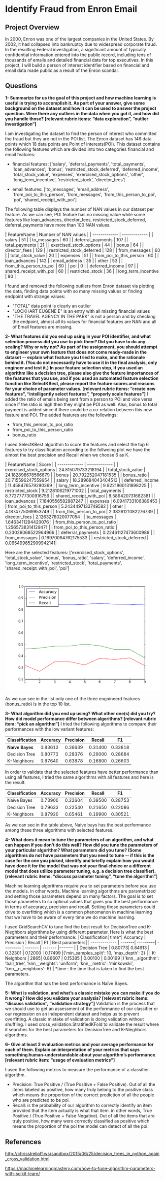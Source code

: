 # Identify Fraud from Enron Email


## Project Overview
In 2000, Enron was one of the largest companies in the United States. By 2002, it had collapsed into bankruptcy due to widespread corporate fraud. In the resulting Federal investigation, a significant amount of typically confidential information entered into the public record, including tens of thousands of emails and detailed financial data for top executives. In this project, I will build a person of interest identifier based on financial and email data made public as a result of the Enron scandal.

## Questions
**1- Summarize for us the goal of this project and how machine learning is useful in trying to accomplish it. As part of your answer, give some background on the dataset and how it can be used to answer the project question. Were there any outliers in the data when you got it, and how did you handle those?  [relevant rubric items: “data exploration”, “outlier investigation”]**  

I am investigating the dataset to find the person of interest who committed the fraud but they are not in the POI list.
The Enron dataset has 146 data points which 18 data points are Point of interests(POI). This dataset contains the following features which are divided into two categories financial and email features:

* financial features: ['salary', 'deferral_payments', 'total_payments', 'loan_advances', 'bonus', 'restricted_stock_deferred', 'deferred_income', 'total_stock_value', 'expenses', 'exercised_stock_options', 'other', 'long_term_incentive', 'restricted_stock', 'director_fees']

* email features: ['to_messages', 'email_address', 'from_poi_to_this_person', 'from_messages', 'from_this_person_to_poi', 'poi', 'shared_receipt_with_poi']

The following table displays the number of NAN values in our dataset per feature. As we can see, POI feature has no missing value while some features like loan_advances, director_fees, restricted_stock_deferred, deferral_payments have more than 100 NAN values.

| FeatureName               | Number of NAN values |
    | -------------             | ------------- |
    | salary                    | 51  |
    | to_messages               | 60  |
    | deferral_payments         | 107 |
    | total_payments            | 21  |
    | exercised_stock_options   | 44  |
    | bonus                     | 64  |
    | director_fees             | 129 |
    | restricted_stock_deferred | 128 |
    | from_messages             | 60  |
    | total_stock_value         | 20  |
    | expenses                  | 51  |
    | from_poi_to_this_person   | 60  |
    | loan_advances             | 142 |
    | email_address             | 35  |
    | other                     | 53  |
    | from_this_person_to_poi   | 60  |
    | poi                       | 0   |
    | deferred_income           | 97  |
    | shared_receipt_with_poi   | 60  |
    | restricted_stock          | 36  |
    | long_term_incentive       | 80  |

I found and removed the following outliers from Enron dataset via plotting the data, finding data points with so many missing values or finding endpoint with strange values:

* "TOTAL" data point is clearly an outlier
* "LOCKHART EUGENE E" is an entry with all missing financial values
* "THE TRAVEL AGENCY IN THE PARK" is not a person and by checking the endpoint, almost all its values for financial features are NAN and all of Email features are missing.
    
**2- What features did you end up using in your POI identifier, and what selection process did you use to pick them? Did you have to do any scaling? Why or why not? As part of the assignment, you should attempt to engineer your own feature that does not come ready-made in the dataset -- explain what feature you tried to make, and the rationale behind it. (You do not necessarily have to use it in the final analysis, only engineer and test it.) In your feature selection step, if you used an algorithm like a decision tree, please also give the feature importances of the features that you use, and if you used an automated feature selection function like SelectKBest, please report the feature scores and reasons for your choice of parameter values.  [relevant rubric items: “create new features”, “intelligently select features”, “properly scale features”]**
 I added the ratio of emails being sent from a person to POI and vice versa since if the ratio is high then they might be POI as well. Also, bonus to total payment is added since if there could be a co-relation between this new feature and POI. The added features are the followings:
* from_this_person_to_poi_ratio
* from_poi_to_this_person_ratio
* bonus_ratio

I used SelectKBest algorithm to score the features and select the top 6 features to try classification according to the follwoing plot we have the almost the best precision and Recall when we choose 6 as K.

| FeatureName                       | Score               |
    | -------------                 | -------------       |
    | exercised_stock_options       | 24.815079733218194  |
    | total_stock_value             | 24.182898678566879  |
    | bonus                         | 20.792252047181535  |
    | bonus_ratio                   | 20.715596247559954  |
    | salary                        | 18.289684043404513  |
    | deferred_income               | 11.458476579280369  |
    | long_term_incentive           | 9.9221860131898225  |
    | restricted_stock              | 9.2128106219771002  |
    | total_payments                | 8.7727777300916756  |
    | shared_receipt_with_poi       | 8.589420731682381   |
    | loan_advances                 | 7.1840556582887247  |
    | expenses                      | 6.0941733106389453  |
    | from_poi_to_this_person       | 5.2434497133749582  |
    | other                         | 4.1874775069953749  |
    | from_this_person_to_poi       | 2.3826121082276739  |
    | director_fees                 | 2.1263278020077054  |
    | to_messages                   | 1.6463411294420076  |
    | from_this_person_to_poi_ratio | 1.2565738314129471  |
    | from_poi_to_this_person_ratio | 0.23029068522964966 |
    | deferral_payments             | 0.22461127473600989 |
    | from_messages                 | 0.16970094762175533 |
    | restricted_stock_deferred     | 0.065499652909942141|

 Here are the selected features:
['exercised_stock_options', 'total_stock_value', 'bonus', 'bonus_ratio', 'salary', 'deferred_income', 'long_term_incentive', 'restricted_stock', 'total_payments', 'shared_receipt_with_poi', 'poi']

![number of K-Best Features plot ](final_project\figure_1.png)

As we can see in the list only one of the three engnineerd features (bonus_ratio) is in the top 10 list.

**3- What algorithm did you end up using? What other one(s) did you try? How did model performance differ between algorithms?  [relevant rubric item: “pick an algorithm”]**
I tried the following algorithms to compare their performances with the low variant features: 

| Classification| Accuracy | Precision | Recall  | F1      |
| ------------- | ---------| --------- | ------- | ------- |
|**Naïve Bayes**| 0.83613  | 0.36639   | 0.31400 | 0.33818 |
| Decision Tree | 0.80773  | 0.28376   | 0.29000 | 0.28684 |
| K-Neighbors   | 0.87640  | 0.63878   | 0.16800 | 0.26603 |

In order to validate that the selected features have better performance than using all features, I tried the same algorithms with all features and here is the result:

| Classification| Accuracy | Precision | Recall  | F1      |
| ------------- | ---------| --------- | ------- | ------- |
| Naïve Bayes   | 0.73900  | 0.22604   | 0.39500 | 0.28753 |
| Decision Tree | 0.79633  | 0.22540   | 0.21650 | 0.22086 |
| K-Neighbors   | 0.87920  | 0.65461   | 0.19900 | 0.30521 |

As we can see in the table above, Naive bays has the best performance among these three algorithms with selected features.

**4- What does it mean to tune the parameters of an algorithm, and what can happen if you don’t do this well?  How did you tune the parameters of your particular algorithm? What parameters did you tune? (Some algorithms do not have parameters that you need to tune -- if this is the case for the one you picked, identify and briefly explain how you would have done it for the model that was not your final choice or a different model that does utilize parameter tuning, e.g. a decision tree classifier).  [relevant rubric items: “discuss parameter tuning”, “tune the algorithm”]**

Machine learning algorithms require you to set parameters before you use the models. In other words, Machine learning algorithms are parametrized and setting those parameters depend on many factors. The goal is to set those parameters to so optimal values that gives you the best performance in terms of accuracy, precision and recall.
Setting those parameters could drive to overfitting which is a common phenomenon in machine learning that we have to be aware of every time we do machine learning.

 I used GridSearchCV to tune find the best result for DecisionTree and K-Nieghbors algorithms by using different parameter. Here is what the best parameters and their performance:
| Classification| time*| Accuracy | Precision | Recall  | F1     | Best parameters|
| ------------- | -------| ---------| --------- | ------- | ------- |-------         |
| Decision Tree | 0.80773| 0.84913  | 0.32301   | 0.12000 | 0.17499 |{'min_samples_split': 10, 'max_depth': 2} |
| K-Neighbors   | 2865|  0.86607 | 0.15385   | 0.00100 | 0.00199 |{'knn__algorithm': 'ball_tree', 'knn__weights': 'uniform', 'knn__metric': 'minkowski', 'knn__n_neighbors': 6}         |
*time : the time that is taken to find the best parameters.

The algorithm that has the best performance is Naïve Bayes.

**5- What is validation, and what’s a classic mistake you can make if you do it wrong? How did you validate your analysis?  [relevant rubric items: “discuss validation”, “validation strategy”]**
Validation is the process that we should use to get an assessment of the performance of our classifier or our regression on an independent dataset and helps us to prevent overfitting. A classic mistake of validation is doing validation without shuffling.
I used cross_validation.StratifiedKFold to validate the result where it searches for the best parameters for DecisionTree and K-Nieghbors algorithms.

**6- Give at least 2 evaluation metrics and your average performance for each of them.  Explain an interpretation of your metrics that says something human-understandable about your algorithm’s performance. [relevant rubric item: “usage of evaluation metrics”]**

I used the following metrics to measure the performance of a classifier algorithm.

* Precision: True Positive / (True Positive + False Positive). Out of all the items labeled as positive, how many truly belong to the positive class which means the proportion of the correct prediction of all the people who are predicted to be poi.
* Recall: is the probability of our algorithm to correctly identify an item provided that the item actually is what that item. in other words, True Positive / (True Positive + False Negative). Out of all the items that are truly positive, how many were correctly classified as positive which means the proportion of the poi the model can detect of all the poi.

## References

http://chrisstrelioff.ws/sandbox/2015/06/25/decision_trees_in_python_again_cross_validation.html

https://machinelearningmastery.com/how-to-tune-algorithm-parameters-with-scikit-learn/
